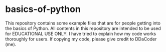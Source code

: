# basics-of-python
This repository contains some example files that are for people getting into the basics of Python. All contents in this repository are intended to be used for EDUCATIONAL USE ONLY. I have tried to explain how my code works thoroughly for users.
If copying my code, please give credit to DDaCoder (me).
